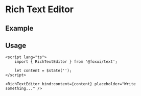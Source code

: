 <script lang="ts">
	import Example from './Example.svelte';
</script>

# Rich Text Editor

## Example

<Example />

## Usage

```svelte
<script lang="ts">
	import { RichTextEditor } from '@foxui/text';

	let content = $state('');
</script>

<RichTextEditor bind:content={content} placeholder="Write something..." />
```
